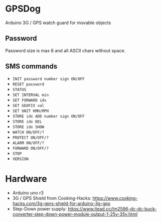 # GPSDog
Arduino 3G / GPS watch guard for movable objects

## Password
Password size is max 8 and all ASCII chars without space.

## SMS commands

- ```INIT password number sign ON/OFF```
- ```RESET password```
- ```STATUS```
- ```SET INTERVAL min```
- ```SET FORWARD idx```
- ```SET GEOFIX val```
- ```SET UNIT KMH/MPH```
- ```STORE idx ADD number sign ON/OFF```
- ```STORE idx DEL```
- ```STORE idx SHOW```
- ```WATCH ON/OFF/?```
- ```PROTECT ON/OFF/?```
- ```ALARM ON/OFF/?```
- ```FORWARD ON/OFF/?```
- ```STOP```
- ```VERSION```

# Hardware

- Arduino uno r3
- 3G / GPS Shield from Cooking-Hacks: https://www.cooking-hacks.com/3g-gprs-shield-for-arduino-3g-gps
- Step-Down power supply: https://www.itead.cc/lm2596-dc-dc-buck-converter-step-down-power-module-output-1-25v-35v.html

